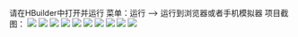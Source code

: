 
请在HBuilder中打开并运行
菜单：运行 --> 运行到浏览器或者手机模拟器
项目截图：
![](README_files/1.jpg)
![](README_files/6.jpg)
![](README_files/2.jpg)
![](README_files/7.jpg)
![](README_files/3.jpg)
![](README_files/8.jpg)
![](README_files/4.jpg)
![](README_files/9.jpg)
![](README_files/5.jpg)
![](README_files/10.jpg)